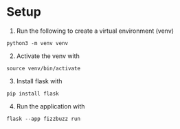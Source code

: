 # Setup

1. Run the following to create a virtual environment (venv)

`python3 -m venv venv`

2. Activate the venv with

`source venv/bin/activate`

3. Install flask with

`pip install flask`

4. Run the application with

`flask --app fizzbuzz run`